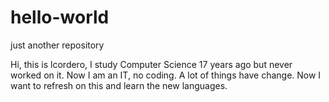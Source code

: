 # hello-world
just another repository

Hi, this is lcordero, I study Computer Science 17 years ago but never worked on it. Now I am an IT, no coding. A lot of things have change. Now I want to refresh on this and learn the new languages. 
